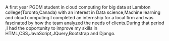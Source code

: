 A first year PGDM student in cloud computing for big data at Lambton college(Toronto,Canada) with an interest in Data science,Machine learning and cloud computing.I completed an internship  for a local firm and was fascinated by how the team analyzed the needs of clients.During that period ,I had the opportunity to improve my skills in HTML,CSS,JavaScript,JQuery,Bootstrap and Django. 
